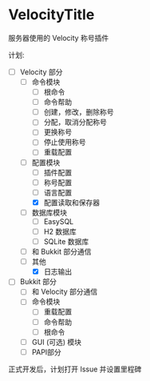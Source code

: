# VelocityTitle

服务器使用的 Velocity 称号插件

计划:
* [ ] Velocity 部分
    - [ ] 命令模块
        * [ ] 根命令
        * [ ] 命令帮助
        * [ ] 创建，修改，删除称号
        * [ ] 分配，取消分配称号
        * [ ] 更换称号
        * [ ] 停止使用称号
        * [ ] 重载配置
    - [ ] 配置模块
        * [ ] 插件配置
        * [ ] 称号配置
        * [ ] 语言配置
        * [x] 配置读取和保存器
    - [ ] 数据库模块
        * [ ] EasySQL
        * [ ] H2 数据库
        * [ ] SQLite 数据库
    - [ ] 和 Bukkit 部分通信
    - [ ] 其他
        * [x] 日志输出
* [ ] Bukkit 部分
    - [ ] 和 Velocity 部分通信
    - [ ] 命令模块
        * [ ] 重载配置
        * [ ] 命令帮助
        * [ ] 根命令
    - [ ] GUI (可选) 模块
    - [ ] PAPI部分

正式开发后，计划打开 Issue 并设置里程碑

